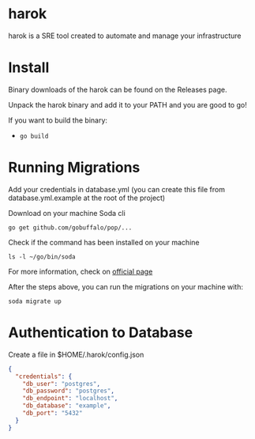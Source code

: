 harok
======

harok is a SRE tool created to automate and manage your infrastructure

# Install

Binary downloads of the harok can be found on the Releases page.

Unpack the harok binary and add it to your PATH and you are good to go!

If you want to build the binary:

- `go build`

# Running Migrations

Add your credentials in database.yml (you can create this file from database.yml.example at the root of the project)

Download on your machine Soda cli
```shell
go get github.com/gobuffalo/pop/...
```

Check if the command has been installed on your machine
```shell
ls -l ~/go/bin/soda
```

For more information, check on [official page](https://gobuffalo.io/documentation/database/pop/)

After the steps above, you can run the migrations on your machine with:

```shell
soda migrate up
```

# Authentication to Database

Create a file in $HOME/.harok/config.json

```json
{
  "credentials": {
    "db_user": "postgres",
    "db_password": "postgres",
    "db_endpoint": "localhost",
    "db_database": "example",
    "db_port": "5432"
  }
}
```